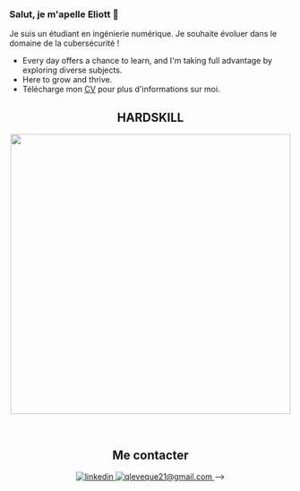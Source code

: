 ### Salut, je m'apelle Eliott 👋

<!--Start Intro-->               
<p align="left">Je suis un étudiant en ingénierie numérique. Je souhaite évoluer dans le domaine de la cubersécurité !</p>

- Every day offers a chance to learn, and I'm taking full advantage by exploring diverse subjects.
- Here to grow and thrive.
- Télécharge mon <a href="./CV.pdf" target="_blank">CV</a> pour plus d'informations sur moi.
<!--End Intro-->

<!--Languages and Tools Section-->       
## <h2 align="center">HARDSKILL</h2> 
<p align="center">
<img width="500px"  src="https://skillicons.dev/icons?i=anaconda,angular,arduino,bash,bitbucket,bootstarc,css,debian,docker,figma,github,html,js,kali,linux,Matlab,MongoDB,MySQL,nestjs,nodejs,npm,php,postman,powershell,py,rasberrypi,react,redhat,sequelize,Symfony,ts,vscode&perline=11"  />
</p>
<br />

<!--Contact Section--> 

## <h2 align="center"> Me contacter </h2>
<div align="center">
 <a href="https://www.linkedin.com/in/eliott-habanski/" target="_blank">
<img src=https://img.shields.io/badge/linkedin-%231E77B5.svg?&style=for-the-badge&logo=linkedin&logoColor=white alt=linkedin style="margin-bottom: 5px;" />
</a>
  
<a href="mailto:eliott.habanski@gmail.com" target="_blank">
<img src="https://img.shields.io/badge/Gmail-D14836?style=for-the-badge&logo=gmail&logoColor=white" alt=qleveque21@gmail.com mail style="margin-bottom: 5px;" />
</a>
-->
</div>
<br/>